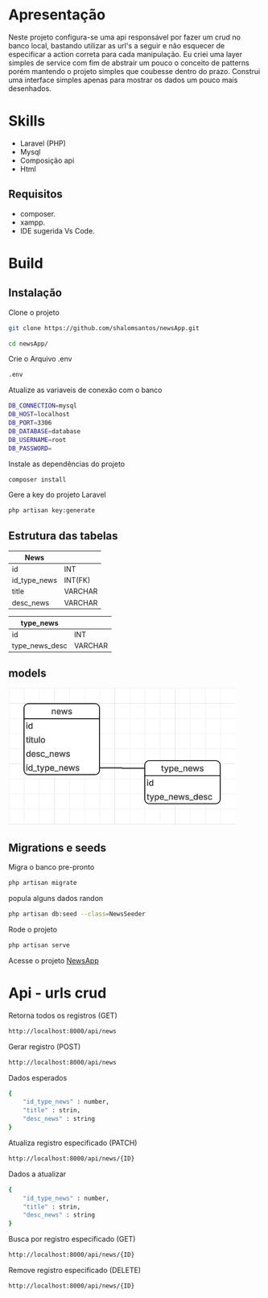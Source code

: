 # Apresentação
Neste projeto configura-se uma api responsável por fazer um crud no banco local, bastando utilizar as url's a seguir e não esquecer de especificar a action correta para cada manipulação. Eu criei uma layer simples de service com fim de abstrair um pouco o conceito de patterns porém mantendo o projeto simples que coubesse dentro do prazo. Construi uma interface simples apenas para mostrar os dados um pouco mais desenhados.

# Skills
- Laravel (PHP)
- Mysql
- Composição api
- Html

## Requisitos
- composer.
- xampp.
- IDE sugerida Vs Code.

# Build
## Instalação
Clone o projeto
```sh
git clone https://github.com/shalomsantos/newsApp.git
```

```sh
cd newsApp/
```

Crie o Arquivo .env
```sh
.env 
```

Atualize as variaveis de conexão com o banco
```sh
DB_CONNECTION=mysql
DB_HOST=localhost
DB_PORT=3306
DB_DATABASE=database
DB_USERNAME=root
DB_PASSWORD=
```

Instale as dependências do projeto
```sh
composer install
```

Gere a key do projeto Laravel
```sh
php artisan key:generate
```

## Estrutura das tabelas
| News||
| - | - |
| id       | INT     |
| id_type_news | INT(FK) |
| title    | VARCHAR |
| desc_news | VARCHAR |

| type_news||
| - | - |
| id       | INT     |
| type_news_desc | VARCHAR |

## models
![App Screenshot](./public/models.jpg)

## Migrations e seeds
Migra o banco pre-pronto
```sh
php artisan migrate
```

popula alguns dados randon
```sh
php artisan db:seed --class=NewsSeeder
```
Rode o projeto
```sh
php artisan serve
```
Acesse o projeto
[NewsApp](http://localhost:8000)

# Api - urls crud
Retorna todos os registros (GET)
```sh
http://localhost:8000/api/news
```

Gerar registro (POST)
```sh
http://localhost:8000/api/news
```
Dados esperados
```sh
{
    "id_type_news" : number,
    "title" : strin,
    "desc_news" : string
}
```

Atualiza registro especificado (PATCH)
```sh
http://localhost:8000/api/news/{ID}
```
Dados a atualizar
```sh
{
    "id_type_news" : number,
    "title" : strin,
    "desc_news" : string
}
```

Busca por registro especificado (GET)
```sh
http://localhost:8000/api/news/{ID}
```

Remove registro especificado (DELETE)
```sh
http://localhost:8000/api/news/{ID}
```
